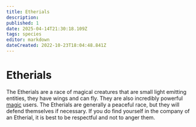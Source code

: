```yaml
---
title: Etherials
description: 
published: 1
date: 2025-04-14T21:30:18.109Z
tags: species
editor: markdown
dateCreated: 2022-10-23T18:04:48.841Z
---
```


# Etherials

The Etherials are a race of magical creatures that are small light emitting entities, they have wings and can fly. They are also incredibly powerful [magic](/structure/mechanic/magic.md) users. The Etherials are generally a peaceful race, but they will defend themselves if necessary. If you do find yourself in the company of an Etherial, it is best to be respectful and not to anger them.
